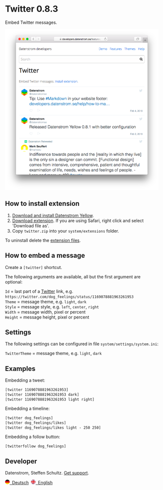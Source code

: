 Twitter 0.8.3
=============
Embed Twitter messages.

<p align="center"><img src="twitter-screenshot.png?raw=true" alt="Screenshot"></p>

## How to install extension

1. [Download and install Datenstrom Yellow](https://github.com/datenstrom/yellow/).
2. [Download extension](https://github.com/datenstrom/yellow-extensions/raw/master/zip/twitter.zip). If you are using Safari, right click and select 'Download file as'.
3. Copy `twitter.zip` into your `system/extensions` folder.

To uninstall delete the [extension files](extension.ini).

## How to embed a message

Create a `[twitter]` shortcut. 

The following arguments are available, all but the first argument are optional:
 
`Id` = last part of a [Twitter](https://www.twitter.com) link, e.g. `https://twitter.com/dog_feelings/status/1169078881963261953`  
`Theme` = message theme, e.g. `light`, `dark`  
`Style` = message style, e.g. `left`, `center`, `right`  
`Width` = message width, pixel or percent  
`Height` = message height, pixel or percent  

## Settings

The following settings can be configured in file `system/settings/system.ini`:

`TwitterTheme` = message theme, e.g. `light`, `dark`  

## Examples

Embedding a tweet:

    [twitter 1169078881963261953]
    [twitter 1169078881963261953 dark]
    [twitter 1169078881963261953 light right]

Embedding a timeline:

    [twitter dog_feelings]
    [twitter dog_feelings/likes]
    [twitter dog_feelings/likes light - 250 250]

Embedding a follow button:

    [twitterfollow dog_feelings]

## Developer

Datenstrom, Steffen Schultz. [Get support](https://extensions.datenstrom.se/help/).

<p>
<a href="README-de.md"><img src="https://raw.githubusercontent.com/datenstrom/yellow-extensions/master/features/help/language-de.png" width="15" height="15" alt="Deutsch">&nbsp; Deutsch</a>&nbsp;
<a href="README.md"><img src="https://raw.githubusercontent.com/datenstrom/yellow-extensions/master/features/help/language-en.png" width="15" height="15" alt="English">&nbsp; English</a>&nbsp;
</p>
